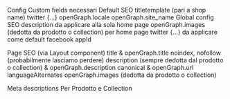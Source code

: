 Config
Custom fields necessari
Default SEO
titletemplate (pari a shop name)
twitter {…}
openGraph.locale
openGraph.site_name
Global config SEO
description da applicare alla sola home page
openGraph.images (dedotta da prodotto o collection) per home page
twitter {…} da applicare come default
facebook appId

Page SEO (via Layout component)
title & openGraph.title
noindex, nofollow (probabilmente lasciamo perdere)
description (sempre dedotta dal prodotto o collection) & openGraph.description
canonical & openGraph.url
languageAlternates
openGraph.images (dedotta da prodotto o collection)

Meta descriptions
Per Prodotto e Collection
